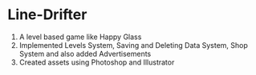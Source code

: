 # Line-Drifter
1. A level based game like Happy Glass
2. Implemented Levels System, Saving and Deleting Data System, Shop System and also added Advertisements
3. Created assets using Photoshop and Illustrator
